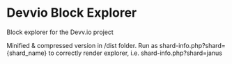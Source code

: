 # Devvio Block Explorer
Block explorer for the Devv.io project

Minified & compressed version in /dist folder.
Run as shard-info.php?shard={shard_name} to correctly render explorer, i.e. shard-info.php?shard=janus
